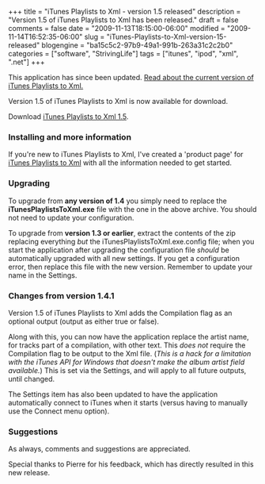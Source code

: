 +++
title = "iTunes Playlists to Xml - version 1.5 released"
description = "Version 1.5 of iTunes Playlists to Xml has been released."
draft = false
comments = false
date = "2009-11-13T18:15:00-06:00"
modified = "2009-11-14T16:52:35-06:00"
slug = "iTunes-Playlists-to-Xml-version-15-released"
blogengine = "ba15c5c2-97b9-49a1-991b-263a31c2c2b0"
categories = ["software", "StrivingLife"]
tags = ["itunes", "ipod", "xml", ".net"]
+++

<div class="warning">
<p>This application has since been updated. <a href="http://jamesrskemp.com/apps/iTunesPlaylists2Xml/">Read about the current version of iTunes Playlists to Xml.</a></p>
</div>
<p>Version 1.5 of iTunes Playlists to Xml is now available for download.</p>
<p>Download <a rel="external download" href="http://jamesrskemp.com/applications/iTunesPlaylistsToXml_1.5.zip">iTunes Playlists to Xml 1.5</a>.</p>
<h3>Installing and more information</h3>
<p>If you're new to iTunes Playlists to Xml, I've created a 'product page' for <a rel="external" href="http://jamesrskemp.com/apps/iTunesPlaylists2Xml/">iTunes Playlists to Xml</a> with all the information needed to get started.</p>
<h3>Upgrading</h3>
<p>To upgrade from <strong>any version of 1.4</strong> you simply need to replace the <strong>iTunesPlaylistsToXml.exe</strong> file with the one in the above archive. You should not need to update your configuration.</p>
<p>To upgrade from <strong>version 1.3 or earlier</strong>, extract the contents of the zip replacing everything <em>but</em> the iTunesPlaylistsToXml.exe.config file; when you start the application after upgrading the configuration file <em>should</em> be automatically upgraded with all new settings. If you get a configuration error, then replace this file with the new version. Remember to update your name in the Settings.</p>
<h3>Changes from version 1.4.1</h3>
<p>Version 1.5 of iTunes Playlists to Xml adds the Compilation flag as an optional output (output as either true or false).</p>
<p>Along with this, you can now have the application replace the artist name, for tracks part of a compilation, with other text. This <em>does not</em> require the Compilation flag to be output to the Xml file. (<em>This is a&nbsp;hack for a limitation with the iTunes API for Windows that doesn't make the album artist field available.</em>) This is set via the Settings, and will apply to all future outputs, until changed.</p>
<p>The Settings item has also been updated to have the application automatically connect to iTunes when it starts (versus having to manually use the Connect menu option).</p>
<h3>Suggestions</h3>
<p>As always, comments and suggestions are appreciated.</p>
<p>Special thanks to Pierre for his feedback, which has directly resulted in this new release.</p>
